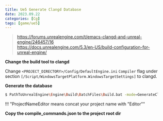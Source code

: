 ```yaml
---
title: Ue5 Generate Clangd Database
date: 2023.09.22
categories: [Cg]
tags: [game/ue5]
---
```


> https://forums.unrealengine.com/t/emacs-clangd-and-unreal-engine/246457/16  
> https://docs.unrealengine.com/5.3/en-US/build-configuration-for-unreal-engine/

**Change the build tool to clangd**

Change `<PROJECT_DIRECTORY>/Config/DefaultEngine.ini` `Compiler` flag under section `[/Script/WindowsTargetPlatform.WindowsTargetSettings]` to clangd.

**Generate the database**

```bash
$ PathToUnrealEngine\Engine\Build\BatchFiles\Build.bat -mode=GenerateClangDatabase -project="PathToYourProject\ProjectName.uproject" ProjectNameEditor Development Win64
```

!!! "ProjectNameEditor means concat your project name with "Editor""

**Copy the compile_commands.json to the project root dir**